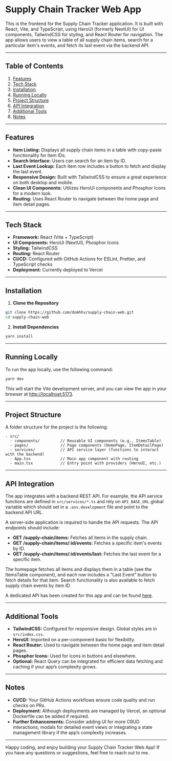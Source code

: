 # Supply Chain Tracker Web App

This is the frontend for the Supply Chain Tracker application. It is built with React, Vite, and TypeScript, using HeroUI (formerly NextUI) for UI components, TailwindCSS for styling, and React Router for navigation. The app allows users to view a table of all supply chain items, search for a particular item's events, and fetch its last event via the backend API.

---

## Table of Contents

1. [Features](#features)
2. [Tech Stack](#tech-stack)
3. [Installation](#installation)
4. [Running Locally](#running-locally)
5. [Project Structure](#project-structure)
6. [API Integration](#api-integration)
7. [Additional Tools](#additional-tools)
8. [Notes](#notes)

---

## Features

- **Item Listing:** Displays all supply chain items in a table with copy-paste functionality for item IDs.
- **Search Interface:** Users can search for an item by ID.
- **Last Event Lookup:** Each item row includes a button to fetch and display the last event.
- **Responsive Design:** Built with TailwindCSS to ensure a great experience on both desktop and mobile.
- **Clean UI Components:** Utilizes HeroUI components and Phosphor Icons for a modern look.
- **Routing:** Uses React Router to navigate between the home page and item detail pages.

---

## Tech Stack

- **Framework:** React (Vite + TypeScript)
- **UI Components:** HeroUI (NextUI), Phosphor Icons
- **Styling:** TailwindCSS
- **Routing:** React Router
- **CI/CD:** Configured with GitHub Actions for ESLint, Prettier, and TypeScript checks
- **Deployment:** Currently deployed to Vercel

---

## Installation

1. **Clone the Repository**

```bash
git clone https://github.com/domhhv/supply-chain-web.git
cd supply-chain-web
```

2. **Install Dependencies**

```bash
yarn install
```

---

## Running Locally

To run the app locally, use the following command:

```bash
yarn dev
```

This will start the Vite development server, and you can view the app in your browser at [http://localhost:5173](http://localhost:5173).

---

## Project Structure

A folder structure for the project is the following:

```plaintext
- src/
  - components/         // Reusable UI components (e.g., ItemsTable)
  - pages/              // Page components (HomePage, ItemDetailPage)
  - services/           // API service layer (functions to interact with the backend)
  - App.tsx             // Main app component with routing
  - main.tsx            // Entry point with providers (HeroUI, etc.)
```

---

## API Integration

The app integrates with a backend REST API. For example, the API service functions are defined in `src/services/*.ts` and rely on `API_BASE_URL` global variable which should set in a `.env.development` file and point to the backend API URL.

A server-side application is required to handle the API requests. The API endpoints should include:

- **GET /supply-chain/items:** Fetches all items in the supply chain.
- **GET /supply-chain/items/:id/events:** Fetches a specific item's events by ID.
- **GET /supply-chain/items/:id/events/last:** Fetches the last event for a specific item.

The homepage fetches all items and displays them in a table (see the ItemsTable component), and each row includes a "Last Event" button to fetch details for that item. Search functionality is also available to fetch supply chain events by item ID.

A dedicated API has been created for this app and can be found [here](https://github.com/domhhv/supply-chain-api).

---

## Additional Tools

- **TailwindCSS:** Configured for responsive design. Global styles are in `src/index.css`.
- **HeroUI:** Imported on a per-component basis for flexibility.
- **React Router:** Used to navigate between the home page and item detail pages.
- **Phosphor Icons:** Used for icons in buttons and elsewhere.
- **Optional:** React Query can be integrated for efficient data fetching and caching if your app’s complexity grows.

---

## Notes

- **CI/CD:** Your GitHub Actions workflows ensure code quality and run checks on PRs.
- **Deployment:** Although deployments are managed by Vercel, an optional Dockerfile can be added if required.
- **Further Enhancements:** Consider adding UI for more CRUD interactions, modals for detailed event views or integrating a state management library if the app’s complexity increases.

---

Happy coding, and enjoy building your Supply Chain Tracker Web App! If you have any questions or suggestions, feel free to reach out to me.
